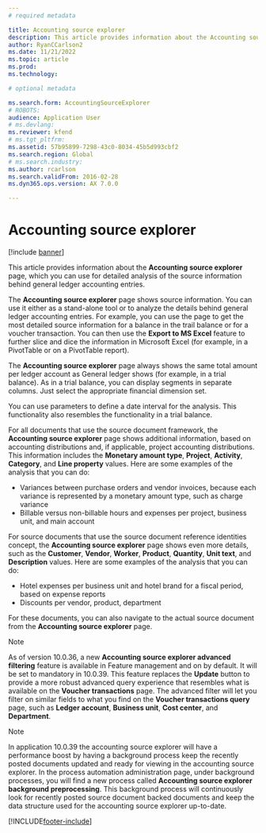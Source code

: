 ```yaml
---
# required metadata

title: Accounting source explorer
description: This article provides information about the Accounting source explorer page, which you can use for detailed analysis of the source information behind general ledger accounting entries.
author: RyanCCarlson2
ms.date: 11/21/2022
ms.topic: article
ms.prod: 
ms.technology: 

# optional metadata

ms.search.form: AccountingSourceExplorer
# ROBOTS: 
audience: Application User
# ms.devlang: 
ms.reviewer: kfend
# ms.tgt_pltfrm: 
ms.assetid: 57b95899-7298-43c0-8034-45b5d993cbf2
ms.search.region: Global
# ms.search.industry: 
ms.author: rcarlson
ms.search.validFrom: 2016-02-28
ms.dyn365.ops.version: AX 7.0.0

---
```


# Accounting source explorer

[!include [banner](../includes/banner.md)]

This article provides information about the **Accounting source explorer** page, which you can use for detailed analysis of the source information behind general ledger accounting entries.

The **Accounting source explorer** page shows source information. You can use it either as a stand-alone tool or to analyze the details behind general ledger accounting entries. For example, you can use the page to get the most detailed source information for a balance in the trail balance or for a voucher transaction. You can then use the **Export to MS Excel** feature to further slice and dice the information in Microsoft Excel (for example, in a PivotTable or on a PivotTable report).

The **Accounting source explorer** page always shows the same total amount per ledger account as General ledger shows (for example, in a trial balance). As in a trial balance, you can display segments in separate columns. Just select the appropriate financial dimension set. 

You can use parameters to define a date interval for the analysis. This functionality also resembles the functionality in a trial balance.

For all documents that use the source document framework, the **Accounting source explorer** page shows additional information, based on accounting distributions and, if applicable, project accounting distributions. This information includes the **Monetary amount type**, **Project**, **Activity**, **Category**, and **Line property** values. Here are some examples of the analysis that you can do:

- Variances between purchase orders and vendor invoices, because each variance is represented by a monetary amount type, such as charge variance
- Billable versus non-billable hours and expenses per project, business unit, and main account

For source documents that use the source document reference identities concept, the **Accounting source explorer** page shows even more details, such as the **Customer**, **Vendor**, **Worker**, **Product**, **Quantity**, **Unit text**, and **Description** values. Here are some examples of the analysis that you can do:

- Hotel expenses per business unit and hotel brand for a fiscal period, based on expense reports
- Discounts per vendor, product, department

For these documents, you can also navigate to the actual source document from the **Accounting source explorer** page.

> [!NOTE]
> As of version 10.0.36, a new **Accounting source explorer advanced filtering** feature is available in Feature management and on by default. It will be set to mandatory in 10.0.39. This feature replaces the **Update** button to provide a more robust advanced query experience that resembles what is available on the **Voucher transactions** page. The advanced filter will let you filter on similar fields to what you find on the **Voucher transactions query** page, such as **Ledger account**, **Business unit**, **Cost center**, and **Department**. 

> [!NOTE]
> In application 10.0.39 the accounting source explorer will have a performance boost by having a background process keep the recently posted documents updated and ready for viewing in the accounting source explorer. 
In the process automation administration page, under background processes, you will find a new process called **Accounting source explorer background preprocessing**.  This background process will continuously look for recently posted source document backed documents and keep the data structure used for the accounting source explorer up-to-date.


[!INCLUDE[footer-include](../../includes/footer-banner.md)]
